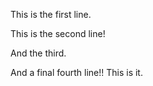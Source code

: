 This is the first line. 

This is the second line!

And the third. 

And a final fourth line!! This is it. 
